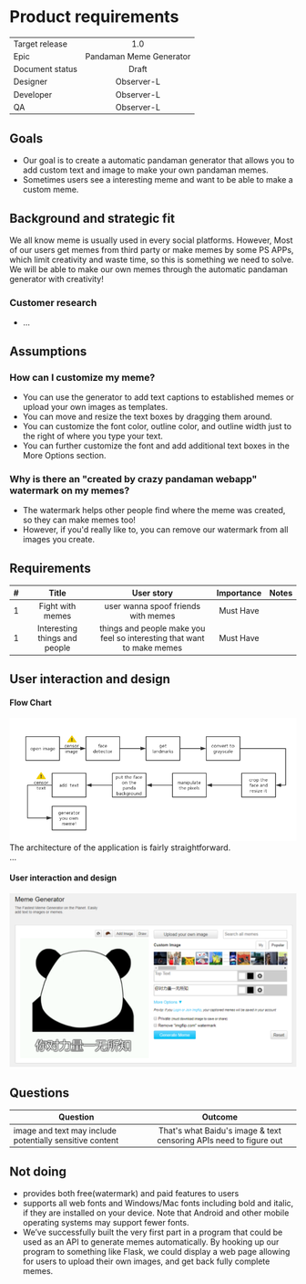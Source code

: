 # Product requirements

|         |            |
| ------------- |:-------------:|
| Target release      | 1.0 |
| Epic      |  Pandaman Meme Generator      |
| Document status | Draft      |
| Designer      | Observer-L |
| Developer      | Observer-L      |
| QA | Observer-L      |

## Goals
* Our goal is to create a automatic pandaman generator that allows you to add custom text and image to make your own pandaman memes.
* Sometimes users see a interesting meme and want to be able to make a custom meme.

## Background and strategic fit
We all know meme is usually used in every social platforms. 
However, Most of our users get memes from third party or make memes by some PS APPs, which limit creativity and waste time, so this is something we need to solve.
We will be able to make our own memes through the automatic pandaman generator with creativity!

### Customer research
* ...

## Assumptions
### How can I customize my meme?
* You can use the generator to add text captions to established memes or upload your own images as templates.
* You can move and resize the text boxes by dragging them around.
* You can customize the font color, outline color, and outline width just to the right of where you type your text.
* You can further customize the font and add additional text boxes in the More Options section.
### Why is there an "created by crazy pandaman webapp" watermark on my memes? 
* The watermark helps other people find where the meme was created, so they can make memes too! 
* However, if you'd really like to, you can remove our watermark from all images you create.


## Requirements
|    #     |    Title     |       User story     |      Importance     |      Notes     |
| ------------- |:-------------:|:-------------:|:-------------:|:-------------:|
| 1      |Fight with memes      | user wanna spoof friends with memes | Must Have |  |
| 1      |Interesting things and people     | things and people make you feel so interesting that want to make memes | Must Have |  |

## User interaction and design
#### Flow Chart
![showcase](showcase/showcase3.png)
The architecture of the application is fairly straightforward.   
...

#### User interaction and design
![showcase](showcase/showcase2.png)

## Questions
|    Question     |       Outcome     |
| ------------- |:-------------:|
| image and text may include potentially sensitive content      |  That's what Baidu's image & text censoring APIs need to figure out   |


## Not doing
* provides both free(watermark) and paid features to users
* supports all web fonts and Windows/Mac fonts including bold and italic, if they are installed on your device. Note that Android and other mobile operating systems may support fewer fonts.
* We’ve successfully built the very first part in a program that could be used as an API to generate memes automatically.
By hooking up our program to something like Flask, we could display a web page allowing for users to upload their own images, and get back fully complete memes.  
